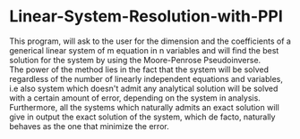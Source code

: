 # Linear-System-Resolution-with-PPI
This program, will ask to the user for the dimension and the coefficients of a generical linear system of m equation in n variables and will find the best solution for the system by using the Moore-Penrose Pseudoinverse.  
The power of the method lies in the fact that the system will be solved regardless of the number of linearly independent equations and variables, i.e also system which doesn't admit any analytical solution will be solved with a certain amount of error, depending on the system in analysis.
Furthermore, all the systems which naturally admits an exact solution will give in output the exact solution of the system, which de facto, naturally behaves as the one that minimize the error.  
